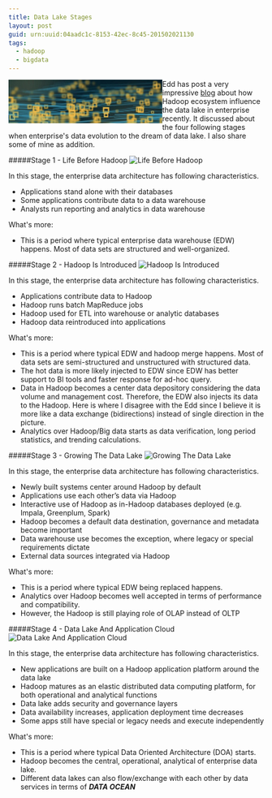 ```yaml
---
title: Data Lake Stages 
layout: post
guid: urn:uuid:04aadc1c-8153-42ec-8c45-201502021130
tags:
  - hadoop
  - bigdata
---
```

<img src="/images/datalake.png" alt="avatar" align ="left" /> Edd has post a very impressive [blog](http://www.forbes.com/sites/edddumbill/2014/01/14/the-data-lake-dream/) about how Hadoop ecosystem influence the data lake in enterprise recently. It discussed about the four following stages when enterprise's data evolution  to the dream of data lake. I also share some of mine as addition.

#####Stage 1 - Life Before Hadoop
![Life Before Hadoop](http://b-i.forbesimg.com/edddumbill/files/2014/01/stage1.png "Life Before Hadoop")

In this stage, the enterprise data architecture has following characteristics.

* Applications stand alone with their databases
* Some applications contribute data to a data warehouse
* Analysts run reporting and analytics in data warehouse

What's more:

* This is a period where typical enterprise data warehouse (EDW) happens. Most of data sets are structured and well-organized. 

#####Stage 2 - Hadoop Is Introduced
![Hadoop Is Introduced](http://b-i.forbesimg.com/edddumbill/files/2014/01/stage2.png "Hadoop Is Introduced")

In this stage, the enterprise data architecture has following characteristics.

* Applications contribute data to Hadoop
* Hadoop runs batch MapReduce jobs
* Hadoop used for ETL into warehouse or analytic databases
* Hadoop data reintroduced into applications

What's more:

* This is a period where typical EDW and hadoop merge happens. Most of data sets are semi-structured and unstructured with structured data. 
* The hot data is more likely injected to EDW since EDW has better support to BI tools and faster response for ad-hoc query.
* Data in Hadoop becomes a center data depository considering the data volume and management cost. Therefore, the EDW also injects its data to the Hadoop. Here is where I disagree with the Edd since I believe it is more like a data exchange (bidirections) instead of single direction in the picture.
* Analytics over Hadoop/Big data starts as data verification, long period statistics, and trending calculations.

#####Stage 3 - Growing The Data Lake
![Growing The Data Lake](http://b-i.forbesimg.com/edddumbill/files/2014/01/stage3.png "Growing The Data Lake")

In this stage, the enterprise data architecture has following characteristics.

* Newly built systems center around Hadoop by default
* Applications use each other’s data via Hadoop
* Interactive use of Hadoop as in-Hadoop databases deployed (e.g. Impala, Greenplum, Spark)
* Hadoop becomes a default data destination, governance and metadata become important
* Data warehouse use becomes the exception, where legacy or special requirements dictate
* External data sources integrated via Hadoop

What's more:

* This is a period where typical EDW being replaced happens. 
* Analytics over Hadoop becomes well accepted in terms of performance and compatibility.
* However, the Hadoop is still playing role of OLAP instead of OLTP

#####Stage 4 - Data Lake And Application Cloud
![Data Lake And Application Cloud](http://b-i.forbesimg.com/edddumbill/files/2014/01/stage4.png "Data Lake And Application Cloud")

In this stage, the enterprise data architecture has following characteristics.

* New applications are built on a Hadoop application platform around the data lake
* Hadoop matures as an elastic distributed data computing platform, for both operational and analytical functions
* Data lake adds security and governance layers
* Data availability increases, application deployment time decreases
* Some apps still have special or legacy needs and execute independently

What's more:

* This is a period where typical Data Oriented Architecture (DOA) starts.
* Hadoop becomes the central, operational, analytical of enterprise data lake.
* Different data lakes can also flow/exchange with each other by data services in terms of **_DATA OCEAN_**